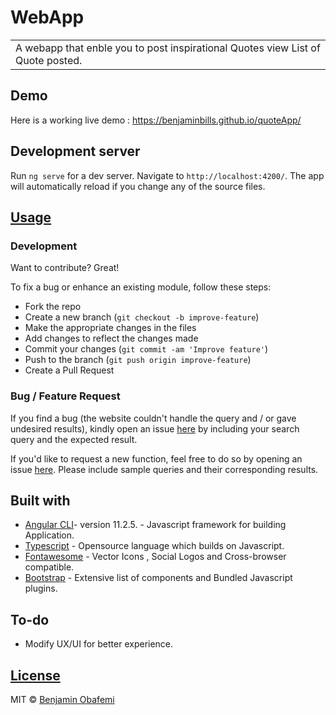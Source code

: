 # WebApp

<table>
<tr>
<td>
  A webapp that enble you to post inspirational Quotes view List of Quote posted.
</td>
</tr>
</table>

## Demo

Here is a working live demo : https://benjaminbills.github.io/quoteApp/

## Development server

Run `ng serve` for a dev server. Navigate to `http://localhost:4200/`. The app will automatically reload if you change any of the source files.

## [Usage](https://benjaminbills.github.io/quoteApp/)

### Development

Want to contribute? Great!

To fix a bug or enhance an existing module, follow these steps:

- Fork the repo
- Create a new branch (`git checkout -b improve-feature`)
- Make the appropriate changes in the files
- Add changes to reflect the changes made
- Commit your changes (`git commit -am 'Improve feature'`)
- Push to the branch (`git push origin improve-feature`)
- Create a Pull Request

### Bug / Feature Request

If you find a bug (the website couldn't handle the query and / or gave undesired results), kindly open an issue [here](https://github.com/iharsh234/WebApp/issues/new) by including your search query and the expected result.

If you'd like to request a new function, feel free to do so by opening an issue [here](https://github.com/benjaminbills/quoteApp/issues/new). Please include sample queries and their corresponding results.

## Built with

- [Angular CLI](https://github.com/angular/angular-cli)- version 11.2.5. - Javascript framework for building Application.
- [Typescript](https://www.typescriptlang.org/) - Opensource language which builds on Javascript.
- [Fontawesome](https://fontawesome.com/) - Vector Icons , Social Logos and Cross-browser compatible.
- [Bootstrap](http://getbootstrap.com/) - Extensive list of components and Bundled Javascript plugins.

## To-do

- Modify UX/UI for better experience.

## [License](https://github.com/benjaminbills/quoteApp/blob/master/License)

MIT © [Benjamin Obafemi ](https://github.com/benjaminbills)
